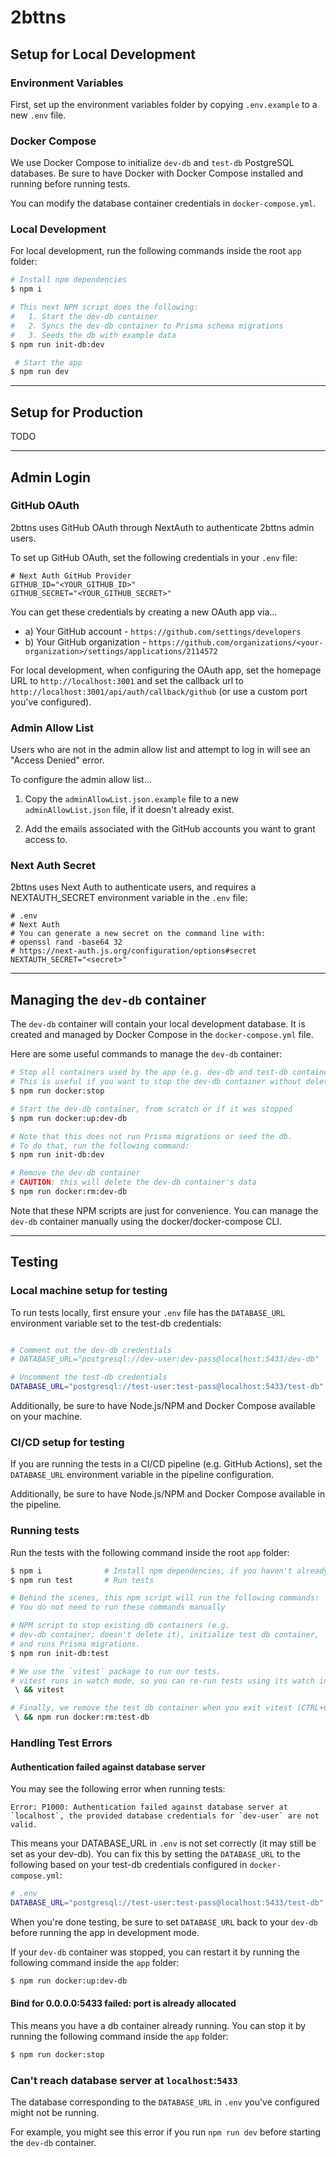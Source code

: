 # 2bttns

## Setup for Local Development

### Environment Variables

First, set up the environment variables folder by copying `.env.example` to a new `.env` file.

### Docker Compose

We use Docker Compose to initialize `dev-db` and `test-db` PostgreSQL databases. Be sure to have Docker with Docker Compose installed and running before running tests.

You can modify the database container credentials in `docker-compose.yml`.

### Local Development

For local development, run the following commands inside the root `app` folder:

```bash
# Install npm dependencies
$ npm i
```

```bash
# This next NPM script does the following:
#   1. Start the dev-db container
#   2. Syncs the dev-db container to Prisma schema migrations
#   3. Seeds the db with example data
$ npm run init-db:dev
```

```bash
 # Start the app
$ npm run dev
```

---

## Setup for Production

TODO

---

## Admin Login

### GitHub OAuth

2bttns uses GitHub OAuth through NextAuth to authenticate 2bttns admin users.

To set up GitHub OAuth, set the following credentials in your `.env` file:

```
# Next Auth GitHub Provider
GITHUB_ID="<YOUR_GITHUB_ID>"
GITHUB_SECRET="<YOUR_GITHUB_SECRET>"
```

You can get these credentials by creating a new OAuth app via...

- a) Your GitHub account - `https://github.com/settings/developers`
- b) Your GitHub organization - `https://github.com/organizations/<your-organization>/settings/applications/2114572`

For local development, when configuring the OAuth app, set the homepage URL to `http://localhost:3001` and set the callback url to `http://localhost:3001/api/auth/callback/github` (or use a custom port you've configured).

### Admin Allow List

Users who are not in the admin allow list and attempt to log in will see an "Access Denied" error.

To configure the admin allow list...

1. Copy the `adminAllowList.json.example` file to a new `adminAllowList.json` file, if it doesn't already exist.

2. Add the emails associated with the GitHub accounts you want to grant access to.

### Next Auth Secret

2bttns uses Next Auth to authenticate users, and requires a NEXTAUTH_SECRET environment variable in the `.env` file:

```
# .env
# Next Auth
# You can generate a new secret on the command line with:
# openssl rand -base64 32
# https://next-auth.js.org/configuration/options#secret
NEXTAUTH_SECRET="<secret>"
```

---

## Managing the `dev-db` container

The `dev-db` container will contain your local development database. It is created and managed by Docker Compose in the `docker-compose.yml` file.

Here are some useful commands to manage the `dev-db` container:

```bash
# Stop all containers used by the app (e.g. dev-db and test-db containers)
# This is useful if you want to stop the dev-db container without deleting it's data
$ npm run docker:stop
```

```bash
# Start the dev-db container, from scratch or if it was stopped
$ npm run docker:up:dev-db

# Note that this does not run Prisma migrations or seed the db.
# To do that, run the following command:
$ npm run init-db:dev
```

```bash
# Remove the dev-db container
# CAUTION: this will delete the dev-db container's data
$ npm run docker:rm:dev-db
```

Note that these NPM scripts are just for convenience. You can manage the `dev-db` container manually using the docker/docker-compose CLI.

---

## Testing

### Local machine setup for testing

To run tests locally, first ensure your `.env` file has the `DATABASE_URL` environment variable set to the test-db credentials:

```bash

# Comment out the dev-db credentials
# DATABASE_URL="postgresql://dev-user:dev-pass@localhost:5433/dev-db"

# Uncomment the test-db credentials
DATABASE_URL="postgresql://test-user:test-pass@localhost:5433/test-db"

```

Additionally, be sure to have Node.js/NPM and Docker Compose available on your machine.

### CI/CD setup for testing

If you are running the tests in a CI/CD pipeline (e.g. GitHub Actions), set the `DATABASE_URL` environment variable in the pipeline configuration.

Additionally, be sure to have Node.js/NPM and Docker Compose available in the pipeline.

### Running tests

Run the tests with the following command inside the root `app` folder:

```bash
$ npm i              # Install npm dependencies, if you haven't already
$ npm run test       # Run tests

# Behind the scenes, this npm script will run the following commands:
# You do not need to run these commands manually

# NPM script to stop existing db containers (e.g.
# dev-db container; doesn't delete it), initialize test db container,
# and runs Prisma migrations.
$ npm run init-db:test

# We use the `vitest` package to run our tests.
# vitest runs in watch mode, so you can re-run tests using its watch interface
 \ && vitest

# Finally, we remove the test db container when you exit vitest (CTRL+C)
 \ && npm run docker:rm:test-db
```

### Handling Test Errors

#### Authentication failed against database server

You may see the following error when running tests:

```
Error: P1000: Authentication failed against database server at `localhost`, the provided database credentials for `dev-user` are not valid.
```

This means your DATABASE_URL in `.env` is not set correctly (it may still be set as your dev-db). You can fix this by setting the `DATABASE_URL` to the following based on your test-db credentials configured in `docker-compose.yml`:

```bash
# .env
DATABASE_URL="postgresql://test-user:test-pass@localhost:5433/test-db"
```

When you're done testing, be sure to set `DATABASE_URL` back to your `dev-db` before running the app in development mode.

If your `dev-db` container was stopped, you can restart it by running the following command inside the `app` folder:

```bash
$ npm run docker:up:dev-db
```

#### Bind for 0.0.0.0:5433 failed: port is already allocated

This means you have a db container already running. You can stop it by running the following command inside the `app` folder:

```bash
$ npm run docker:stop
```

### Can't reach database server at `localhost`:`5433`

The database corresponding to the `DATABASE_URL` in `.env` you've configured might not be running.

For example, you might see this error if you run `npm run dev` before starting the `dev-db` container.
